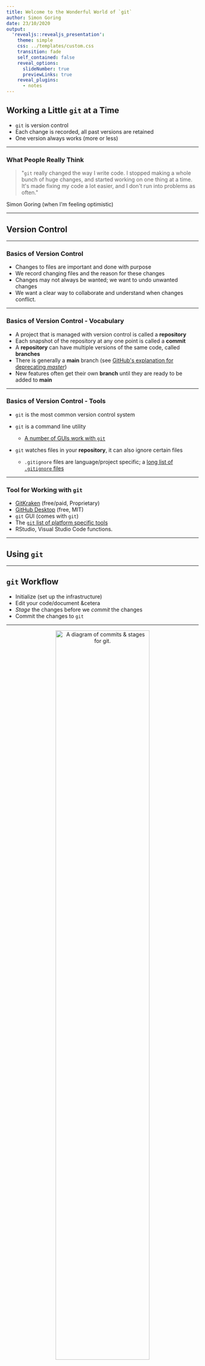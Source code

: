 ```yaml
---
title: Welcome to the Wonderful World of `git`
author: Simon Goring
date: 23/10/2020
output:
  'revealjs::revealjs_presentation':
    theme: simple
    css: ../templates/custom.css
    transition: fade
    self_contained: false
    reveal_options:
      slideNumber: true
      previewLinks: true
    reveal_plugins:
      - notes
---
```


## Working a Little `git` at a Time

- `git` is version control
- Each change is recorded, all past versions are retained
- One version always works (more or less)

-----------------------------------------------------

### What People Really Think

> "`git` really changed the way I write code. I stopped making a whole bunch of huge changes, and started working on one thing at a time. It's made fixing my code a lot easier, and I don't run into problems as often."

Simon Goring (when I'm feeling optimistic)

-----------------------------------------------------

## Version Control

-----------------------------------------------------

### Basics of Version Control

- Changes to files are important and done with purpose
- We record changing files and the reason for these changes
- Changes may not always be wanted; we want to undo unwanted changes
- We want a clear way to collaborate and understand when changes conflict.

-----------------------------------------------------

### Basics of Version Control - Vocabulary

- A project that is managed with version control is called a **repository**
- Each snapshot of the repository at any one point is called a **commit**
- A **repository** can have multiple versions of the same code, called **branches**
- There is generally a **main** branch (see [GitHub's explanation for deprecating _master_](https://github.com/github/renaming))
- New features often get their own **branch** until they are ready to be added to **main**

-----------------------------------------------------

### Basics of Version Control - Tools

- `git` is the most common version control system
- `git` is a command line utility

  - [A number of GUIs work with `git`](https://git-scm.com/downloads/guis)

- `git` watches files in your **repository**, it can also ignore certain files

  - `.gitignore` files are language/project specific; a [long list of `.gitignore` files](https://github.com/github/gitignore)

-----------------------------------------------------

### Tool for Working with `git`

- [GitKraken](https://www.gitkraken.com/) (free/paid, Proprietary)
- [GitHub Desktop](https://desktop.github.com/) (free, MIT)
- `git` GUI (comes with `git`)
- The [`git` list of platform specific tools](https://git-scm.com/downloads/guis)
- RStudio, Visual Studio Code functions.

-----------------------------------------------------

## Using `git`

-----------------------------------------------------

## `git` Workflow

- Initialize (set up the infrastructure)
- Edit your code/document &cetera
- *Stage* the changes before we *commit* the changes
- Commit the changes to `git`

-----------------------------------------------------

<center>
<img src="../images/gitStaging.png" width=70% alt="A diagram of commits & stages for git.">
</center>
Source: <a href=https://dev.to/sublimegeek/git-staging-area-explained-like-im-five-1anh>sublimegeek</a>

-----------------------------------------------------

### Local `git` Workflow

- `git init` - Initialize a repository
- Make changes
- `git add` to **stage** changes
- `git commit` to **commit** changes

-----------------------------------------------------

### Starting from Scratch (with RStudio)

Check your version.

<video data-autoplay="" src="../images/gitVersionCheck.webm" width="60%" controls="">
</video>

```bash
simon@partyLaptop:~$ git --version
git version 2.25.1
simon@partyLaptop:~$
```

-----------------------------------------------------

## Create New Project (RStudio)

<video data-autoplay="" src="../images/newRStudioProject.webm" width="60%" controls="">
</video>

```bash
simon@partyLaptop:~$ git init
```

## Using RStudio

<video data-autoplay="" src="../images/gitMakingCommits.webm" width="60%" controls="">
</video>

-----------------------------------------------------

## GitHub & Online Repositories

-----------------------------------------------------

### Public Code Repositories

- Support greater collaboration
- Acts as cloud backup
- Provides secondary services ([GitHub Pages](https://pages.github.com/), [Project boards](https://bitbucket.org/product/features/trello-boards), [Issue trackers](https://docs.gitlab.com/ee/user/project/issues/))

-----------------------------------------------------

### Range of Options

- A large number of options exist across service levels & cost
- Wikipedia provides [a comparison table of Source Code Hosting platforms](https://en.wikipedia.org/wiki/Comparison_of_source-code-hosting_facilities#General_information)
- We will focus on [Github](http://github.com) because of SJG's familiarity with the platform

-----------------------------------------------------

### A Repository for Home and Away - Naming It

- Your **remote** repository is the `main` version and the `origin`
- **remote** is the backup, the collaboration hub & the authority
- **local** is where you work on things

![](../images/remotelocal.svg)

-----------------------------------------------------

### A Repository for Home and Away - Getting It

- You can **fork** someone else's repository to your account
- You can **clone** someone else's repository (or your own) to your local computer
- You can **create** a new repository

-----------------------------------------------------

### Fork and Clone

- <http://github.com/throughput-ec/ThesisIsCode>

<video data-autoplay="" src="../images/forkGithub.webm" width="60%" controls="">
</video>

-----------------------------------------------------

### Fork and Clone (Active)

- Create new Project in RStudio "From Version Control"
- All files copied locally. Fun times!!

-----------------------------------------------------

## What Makes a Good Repository

- Active work
- Explore Github
- Fill in a couple lines here: <http://bit.ly/githubrepos>

-----------------------------------------------------

## What Makes a Good Repository (Discussion)

- Active discussion
